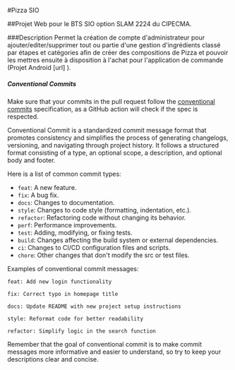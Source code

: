 #Pizza SIO
 
##Projet Web pour le BTS SIO option SLAM 2224 du CIPECMA.
 
###Description
Permet la création de compte d'administrateur pour ajouter/editer/supprimer tout ou partie d'une gestion d'ingrédients classé par étapes et catégories afin de créer des compositions de Pizza et pouvoir les mettres ensuite à disposition à l'achat pour l'application de commande (Projet Android [url] ).
 
##### Conventional Commits
 
Make sure that your commits in the pull request follow the [conventional commits](https://www.conventionalcommits.org/en/v1.0.0/) specification, as a GitHub action will check if the spec is respected.
 
Conventional Commit is a standardized commit message format that promotes consistency and simplifies the process of generating changelogs, versioning, and navigating through project history. It follows a structured format consisting of a type, an optional scope, a description, and optional body and footer.
 
Here is a list of common commit types:
 
- `feat`: A new feature.
- `fix`: A bug fix.
- `docs`: Changes to documentation.
- `style`: Changes to code style (formatting, indentation, etc.).
- `refactor`: Refactoring code without changing its behavior.
- `perf`: Performance improvements.
- `test`: Adding, modifying, or fixing tests.
- `build`: Changes affecting the build system or external dependencies.
- `ci`: Changes to CI/CD configuration files and scripts.
- `chore`: Other changes that don't modify the src or test files.
 
Examples of conventional commit messages:
 
```
feat: Add new login functionality
```
 
```
fix: Correct typo in homepage title
```
 
```
docs: Update README with new project setup instructions
```
 
```
style: Reformat code for better readability
```
 
```
refactor: Simplify logic in the search function
```
 
Remember that the goal of conventional commit is to make commit messages more informative and easier to understand, so try to keep your descriptions clear and concise.